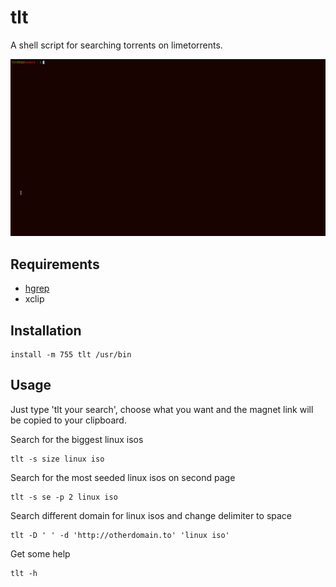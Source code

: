 # tlt
A shell script for searching torrents on limetorrents.

![example](example.gif)

## Requirements

 - [hgrep](https://github.com/TUVIMEN/hgrep)
 - xclip

## Installation
    install -m 755 tlt /usr/bin

## Usage

Just type 'tlt your search', choose what you want and the magnet link will be copied to your clipboard.

Search for the biggest linux isos

    tlt -s size linux iso

Search for the most seeded linux isos on second page

    tlt -s se -p 2 linux iso

Search different domain for linux isos and change delimiter to space

    tlt -D ' ' -d 'http://otherdomain.to' 'linux iso'

Get some help

    tlt -h
